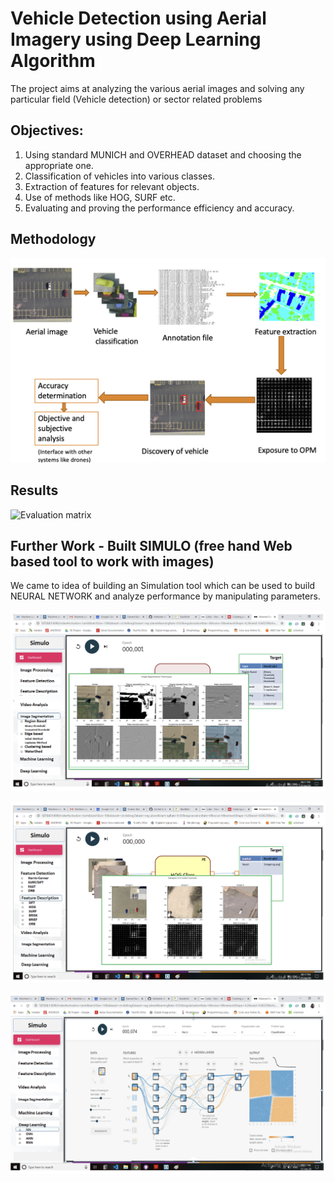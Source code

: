 # Vehicle Detection using Aerial Imagery using Deep Learning Algorithm
The project aims at analyzing the various aerial images and solving any particular field (Vehicle detection) or sector related  problems


## Objectives:
1. Using standard MUNICH and OVERHEAD dataset and choosing the appropriate one.
2. Classification of vehicles into various classes.
3. Extraction of features for relevant objects.
4. Use of methods like HOG, SURF etc.
5. Evaluating and proving the performance efficiency and accuracy.

## Methodology

![Methodlogy](https://github.com/Ashleshk/Vehicle-Detection-using-Aerial-Imagery-using-deep-Learning-Algorithm/blob/main/Model%20Proposed.png)

## Results

![Evaluation matrix](https://github.com/Ashleshk/Vehicle-Detection-using-Aerial-Imagery-using-deep-Learning-Algorithm/blob/main/Capture.PNG)

## Further Work - Built SIMULO (free hand Web based tool to work with images)

We came to idea of building an Simulation tool which can be used to build  NEURAL NETWORK and analyze performance by manipulating parameters.

![image Segmentation](https://github.com/Ashleshk/Vehicle-Detection-using-Aerial-Imagery-using-deep-Learning-Algorithm/blob/main/Image%20Segmentataion.png)

![Feature Description](https://github.com/Ashleshk/Vehicle-Detection-using-Aerial-Imagery-using-deep-Learning-Algorithm/blob/main/Feature%20description.png)

![CNN model](https://github.com/Ashleshk/Vehicle-Detection-using-Aerial-Imagery-using-deep-Learning-Algorithm/blob/main/CNN.png)
